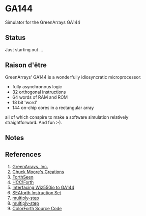 GA144
=====

Simulator for the GreenArrays GA144

Status
------

Just starting out ...

Raison d'être 
-------------

GreenArrays' GA144 is a wonderfully idiosyncratic microprocessor:

- fully asynchronous logic
- 32 orthogonal instructions
- 64 words of RAM and ROM
- 18 bit 'word'
- 144 on-chip cores in a rectangular array

all of which conspire to make a software simulation relatively straightforward. And fun :-). 
 
Notes
-----

References
----------

1. [GreenArrays, Inc.][greenarrays]
2. [Chuck Moore's Creations][code-monkey]
3. [ForthSeen][forthseen]
4. [HCC!Forth][hccforth]
5. [Interfacing Wiz550io to GA144][evanescent]
6. [SEAforth Instruction Set][seaforth]
7. [multiply-step][multiply-step]
7. [multiply-step][multiply-step2]
8. [ColorForth Source Code][sourceforge]

[greenarrays]:   http://www.greenarraychips.com/home/products/index.html
[code-monkey]:   http://blogs.msdn.com/b/ashleyf/archive/2013/09/21/chuck-moores-creations.aspx
[forthseen]:     http://www.forthseen.de/
[hccforth]:      http://www.forth.hccnet.nl/html/arrayForth_Cursus_v2.1NL/arrayForth_Cursus_v2.1EN.html
[evanescent]:    http://evanescentcoder.blogspot.com.au/2014/06/interfacing-wiz550io-to-ga144.html
[seaforth]:      https://groups.google.com/forum/#!topic/comp.lang.forth/L9XzK-ozwOk%5B1-25-false%5D
[multiply-step]: https://groups.google.com/forum/#!topic/comp.lang.forth/uILKVqSq8P8
[multiply-step2]: http://blogs.msdn.com/b/ashleyf/archive/2013/11/10/multiply-step-instruction.aspx
[sourceforge]:   http://sourceforge.net/projects/colorforth/
